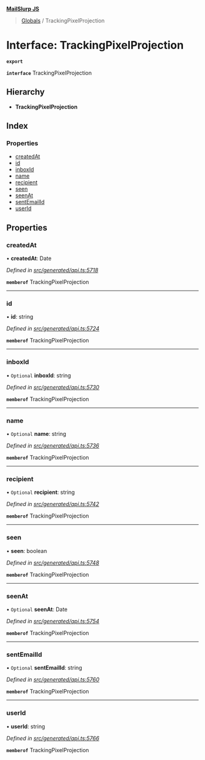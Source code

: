 **[MailSlurp JS](../README.md)**

> [Globals](../README.md) / TrackingPixelProjection

# Interface: TrackingPixelProjection

**`export`** 

**`interface`** TrackingPixelProjection

## Hierarchy

* **TrackingPixelProjection**

## Index

### Properties

* [createdAt](trackingpixelprojection.md#createdat)
* [id](trackingpixelprojection.md#id)
* [inboxId](trackingpixelprojection.md#inboxid)
* [name](trackingpixelprojection.md#name)
* [recipient](trackingpixelprojection.md#recipient)
* [seen](trackingpixelprojection.md#seen)
* [seenAt](trackingpixelprojection.md#seenat)
* [sentEmailId](trackingpixelprojection.md#sentemailid)
* [userId](trackingpixelprojection.md#userid)

## Properties

### createdAt

•  **createdAt**: Date

*Defined in [src/generated/api.ts:5718](https://github.com/mailslurp/mailslurp-client/blob/cce5bf2/src/generated/api.ts#L5718)*

**`memberof`** TrackingPixelProjection

___

### id

•  **id**: string

*Defined in [src/generated/api.ts:5724](https://github.com/mailslurp/mailslurp-client/blob/cce5bf2/src/generated/api.ts#L5724)*

**`memberof`** TrackingPixelProjection

___

### inboxId

• `Optional` **inboxId**: string

*Defined in [src/generated/api.ts:5730](https://github.com/mailslurp/mailslurp-client/blob/cce5bf2/src/generated/api.ts#L5730)*

**`memberof`** TrackingPixelProjection

___

### name

• `Optional` **name**: string

*Defined in [src/generated/api.ts:5736](https://github.com/mailslurp/mailslurp-client/blob/cce5bf2/src/generated/api.ts#L5736)*

**`memberof`** TrackingPixelProjection

___

### recipient

• `Optional` **recipient**: string

*Defined in [src/generated/api.ts:5742](https://github.com/mailslurp/mailslurp-client/blob/cce5bf2/src/generated/api.ts#L5742)*

**`memberof`** TrackingPixelProjection

___

### seen

•  **seen**: boolean

*Defined in [src/generated/api.ts:5748](https://github.com/mailslurp/mailslurp-client/blob/cce5bf2/src/generated/api.ts#L5748)*

**`memberof`** TrackingPixelProjection

___

### seenAt

• `Optional` **seenAt**: Date

*Defined in [src/generated/api.ts:5754](https://github.com/mailslurp/mailslurp-client/blob/cce5bf2/src/generated/api.ts#L5754)*

**`memberof`** TrackingPixelProjection

___

### sentEmailId

• `Optional` **sentEmailId**: string

*Defined in [src/generated/api.ts:5760](https://github.com/mailslurp/mailslurp-client/blob/cce5bf2/src/generated/api.ts#L5760)*

**`memberof`** TrackingPixelProjection

___

### userId

•  **userId**: string

*Defined in [src/generated/api.ts:5766](https://github.com/mailslurp/mailslurp-client/blob/cce5bf2/src/generated/api.ts#L5766)*

**`memberof`** TrackingPixelProjection
